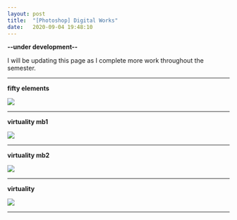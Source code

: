 ```yaml
---
layout: post
title:  "[Photoshop] Digital Works"
date:   2020-09-04 19:48:10
---
```

**--under development--**

I will be updating this page as I complete more work throughout the semester.

-----------------------------------------------------------

**fifty elements**

<img src="https://i.imgur.com/bUeaZJ7.jpg">

-----------------------------------------------------------

**virtuality mb1**

<img src="https://i.imgur.com/hpVkOoL.png">

-----------------------------------------------------------

**virtuality mb2**

<img src="https://i.imgur.com/Qr4gwbq.png">

-----------------------------------------------------------

**virtuality**

<img src="https://i.imgur.com/hLGpG16.png">

-----------------------------------------------------------

